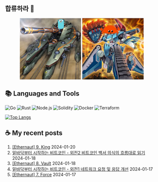 ## 합류하라 🤝

<div align="center">
    <img src="https://github.com/piatoss3612/piatoss3612/blob/main/assets/go.png" alt="합류하라-go" width="40%" height="auto">
    <img src="https://github.com/piatoss3612/piatoss3612/blob/main/assets/rust.png" alt="합류하라-rust" width="40%" height="auto">
</div>

## 📚 Languages and Tools

![Go](https://img.shields.io/badge/Go-00ADD8?style=for-the-badge&logo=go&logoColor=white)
![Rust](https://img.shields.io/badge/Rust-000000?style=for-the-badge&logo=rust&logoColor=white)
![Node.js](https://img.shields.io/badge/Node.js-43853D?style=for-the-badge&logo=node.js&logoColor=white)
![Solidity](https://img.shields.io/badge/solidity-363636?style=for-the-badge&logo=solidity&logoColor=white)
![Docker](https://img.shields.io/badge/docker-%230db7ed.svg?style=for-the-badge&logo=docker&logoColor=white)
![Terraform](https://img.shields.io/badge/terraform-%235835CC.svg?style=for-the-badge&logo=terraform&logoColor=white)

[![Top Langs](https://github-readme-stats.vercel.app/api/top-langs/?username=piatoss3612&layout=compact)](https://github.com/piatoss3612/github-readme-stats)

## ☕ My recent posts

1. [[Ethernaut] 9. King](https://piatoss3612.tistory.com/104) 2024-01-20
2. [밑바닥부터 시작하는 비트코인 - 외전2 비트코인 백서 의식의 흐름대로 읽기](https://piatoss3612.tistory.com/103) 2024-01-18
3. [[Ethernaut] 8. Vault](https://piatoss3612.tistory.com/102) 2024-01-18
4. [밑바닥부터 시작하는 비트코인 - 외전1 네트워크 요청 및 응답 개선](https://piatoss3612.tistory.com/101) 2024-01-17
5. [[Ethernaut] 7. Force](https://piatoss3612.tistory.com/100) 2024-01-17